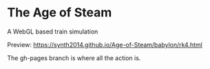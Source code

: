 The Age of Steam
==================

A WebGL based train simulation

Preview:
https://synth2014.github.io/Age-of-Steam/babylon/rk4.html

The gh-pages branch is where all the action is.
